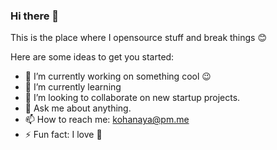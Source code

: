 ### Hi there 👋

This is the place where I opensource stuff and break things 😊

Here are some ideas to get you started:

- 🔭 I’m currently working on something cool 😉
- 🌱 I’m currently learning 
- 👯 I’m looking to collaborate on new startup projects.
- 💬 Ask me about anything.
- 📫 How to reach me: kohanaya@pm.me
- ⚡ Fun fact: I love 🐶
